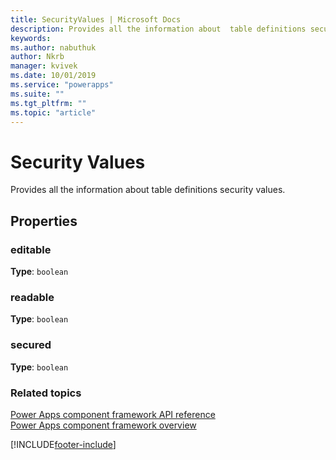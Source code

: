 ```yaml
---
title: SecurityValues | Microsoft Docs
description: Provides all the information about  table definitions security values.
keywords:
ms.author: nabuthuk
author: Nkrb
manager: kvivek
ms.date: 10/01/2019
ms.service: "powerapps"
ms.suite: ""
ms.tgt_pltfrm: ""
ms.topic: "article"
---
```


# Security Values

Provides all the information about  table definitions security values. 

## Properties

### editable

**Type**: `boolean`

### readable

**Type**: `boolean`

### secured

**Type**: `boolean`

### Related topics

[Power Apps component framework API reference](../reference/index.md)<br/>
[Power Apps component framework overview](../overview.md)

[!INCLUDE[footer-include](../../../includes/footer-banner.md)]